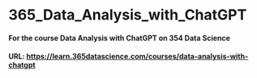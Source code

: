 # 365_Data_Analysis_with_ChatGPT
#### For the course Data Analysis with ChatGPT on 354 Data Science 
#### URL: https://learn.365datascience.com/courses/data-analysis-with-chatgpt
